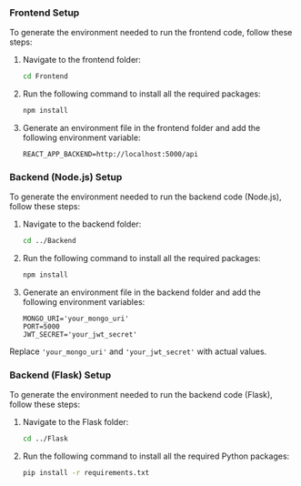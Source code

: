 ### Frontend Setup

To generate the environment needed to run the frontend code, follow these steps:

1. Navigate to the frontend folder:
    ```bash
    cd Frontend
    ```

2. Run the following command to install all the required packages:
    ```bash
    npm install
    ```

3. Generate an environment file in the frontend folder and add the following environment variable:
    ```plaintext
    REACT_APP_BACKEND=http://localhost:5000/api
    ```

### Backend (Node.js) Setup

To generate the environment needed to run the backend code (Node.js), follow these steps:

1. Navigate to the backend folder:
    ```bash
    cd ../Backend
    ```

2. Run the following command to install all the required packages:
    ```bash
    npm install
    ```

3. Generate an environment file in the backend folder and add the following environment variables:
    ```plaintext
    MONGO_URI='your_mongo_uri'
    PORT=5000
    JWT_SECRET='your_jwt_secret'
    ```

Replace `'your_mongo_uri'` and `'your_jwt_secret'` with actual values.

### Backend (Flask) Setup

To generate the environment needed to run the backend code (Flask), follow these steps:

1. Navigate to the Flask folder:
    ```bash
    cd ../Flask
    ```

2. Run the following command to install all the required Python packages:
    ```bash
    pip install -r requirements.txt
    ```
